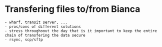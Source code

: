 # Transfering files to/from Bianca
    - wharf, transit server, ...
    - pros/cons of different solutions
    - stress throughoout the day that is it important to keep the entire chain of transfering the data secure
    - rsync, scp/sftp
    
